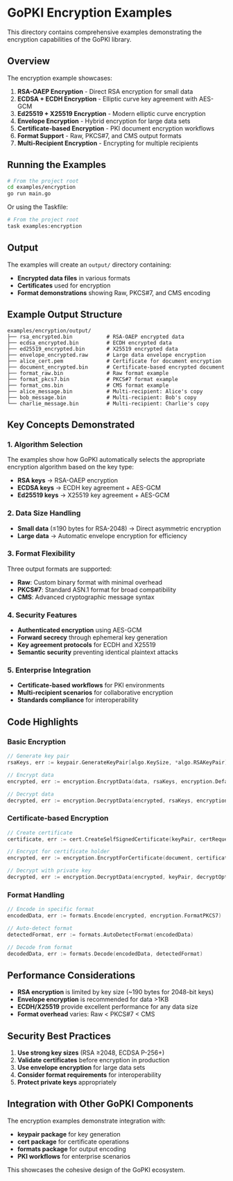 # GoPKI Encryption Examples

This directory contains comprehensive examples demonstrating the encryption capabilities of the GoPKI library.

## Overview

The encryption example showcases:

1. **RSA-OAEP Encryption** - Direct RSA encryption for small data
2. **ECDSA + ECDH Encryption** - Elliptic curve key agreement with AES-GCM
3. **Ed25519 + X25519 Encryption** - Modern elliptic curve encryption
4. **Envelope Encryption** - Hybrid encryption for large data sets
5. **Certificate-based Encryption** - PKI document encryption workflows
6. **Format Support** - Raw, PKCS#7, and CMS output formats
7. **Multi-Recipient Encryption** - Encrypting for multiple recipients

## Running the Examples

```bash
# From the project root
cd examples/encryption
go run main.go
```

Or using the Taskfile:

```bash
# From the project root
task examples:encryption
```

## Output

The examples will create an `output/` directory containing:

- **Encrypted data files** in various formats
- **Certificates** used for encryption
- **Format demonstrations** showing Raw, PKCS#7, and CMS encoding

## Example Output Structure

```
examples/encryption/output/
├── rsa_encrypted.bin           # RSA-OAEP encrypted data
├── ecdsa_encrypted.bin         # ECDH encrypted data
├── ed25519_encrypted.bin       # X25519 encrypted data
├── envelope_encrypted.raw      # Large data envelope encryption
├── alice_cert.pem              # Certificate for document encryption
├── document_encrypted.bin      # Certificate-based encrypted document
├── format_raw.bin              # Raw format example
├── format_pkcs7.bin            # PKCS#7 format example
├── format_cms.bin              # CMS format example
├── alice_message.bin           # Multi-recipient: Alice's copy
├── bob_message.bin             # Multi-recipient: Bob's copy
└── charlie_message.bin         # Multi-recipient: Charlie's copy
```

## Key Concepts Demonstrated

### 1. Algorithm Selection

The examples show how GoPKI automatically selects the appropriate encryption algorithm based on the key type:

- **RSA keys** → RSA-OAEP encryption
- **ECDSA keys** → ECDH key agreement + AES-GCM
- **Ed25519 keys** → X25519 key agreement + AES-GCM

### 2. Data Size Handling

- **Small data** (≤190 bytes for RSA-2048) → Direct asymmetric encryption
- **Large data** → Automatic envelope encryption for efficiency

### 3. Format Flexibility

Three output formats are supported:

- **Raw**: Custom binary format with minimal overhead
- **PKCS#7**: Standard ASN.1 format for broad compatibility
- **CMS**: Advanced cryptographic message syntax

### 4. Security Features

- **Authenticated encryption** using AES-GCM
- **Forward secrecy** through ephemeral key generation
- **Key agreement protocols** for ECDH and X25519
- **Semantic security** preventing identical plaintext attacks

### 5. Enterprise Integration

- **Certificate-based workflows** for PKI environments
- **Multi-recipient scenarios** for collaborative encryption
- **Standards compliance** for interoperability

## Code Highlights

### Basic Encryption

```go
// Generate key pair
rsaKeys, err := keypair.GenerateKeyPair[algo.KeySize, *algo.RSAKeyPair](2048)

// Encrypt data
encrypted, err := encryption.EncryptData(data, rsaKeys, encryption.DefaultEncryptOptions())

// Decrypt data
decrypted, err := encryption.DecryptData(encrypted, rsaKeys, encryption.DefaultDecryptOptions())
```

### Certificate-based Encryption

```go
// Create certificate
certificate, err := cert.CreateSelfSignedCertificate(keyPair, certRequest)

// Encrypt for certificate holder
encrypted, err := encryption.EncryptForCertificate(document, certificate, opts)

// Decrypt with private key
decrypted, err := encryption.DecryptData(encrypted, keyPair, decryptOpts)
```

### Format Handling

```go
// Encode in specific format
encodedData, err := formats.Encode(encrypted, encryption.FormatPKCS7)

// Auto-detect format
detectedFormat, err := formats.AutoDetectFormat(encodedData)

// Decode from format
decodedData, err := formats.Decode(encodedData, detectedFormat)
```

## Performance Considerations

- **RSA encryption** is limited by key size (~190 bytes for 2048-bit keys)
- **Envelope encryption** is recommended for data >1KB
- **ECDH/X25519** provide excellent performance for any data size
- **Format overhead** varies: Raw < PKCS#7 < CMS

## Security Best Practices

1. **Use strong key sizes** (RSA ≥2048, ECDSA P-256+)
2. **Validate certificates** before encryption in production
3. **Use envelope encryption** for large data sets
4. **Consider format requirements** for interoperability
5. **Protect private keys** appropriately

## Integration with Other GoPKI Components

The encryption examples demonstrate integration with:

- **keypair package** for key generation
- **cert package** for certificate operations
- **formats package** for output encoding
- **PKI workflows** for enterprise scenarios

This showcases the cohesive design of the GoPKI ecosystem.